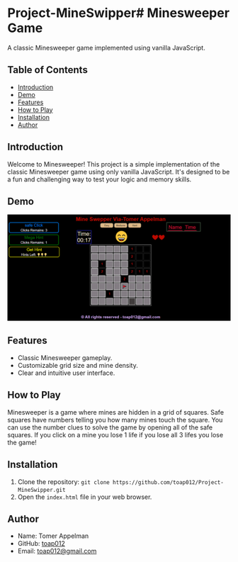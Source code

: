# Project-MineSwipper# Minesweeper Game

A classic Minesweeper game implemented using vanilla JavaScript.

## Table of Contents

- [Introduction](#introduction)
- [Demo](#demo)
- [Features](#features)
- [How to Play](#how-to-play)
- [Installation](#installation)
- [Author](#author)

## Introduction

Welcome to Minesweeper! This project is a simple implementation of the classic Minesweeper game using only vanilla JavaScript. It's designed to be a fun and challenging way to test your logic and memory skills.

## Demo

![Minesweeper Demo](img/demo.png)

## Features

- Classic Minesweeper gameplay.
- Customizable grid size and mine density.
- Clear and intuitive user interface.

## How to Play

Minesweeper is a game where mines are hidden in a grid of squares. Safe squares have numbers telling you how many mines touch the square. You can use the number clues to solve the game by opening all of the safe squares. If you click on a mine you lose 1 life if you lose all 3 lifes you lose the game!

## Installation

1. Clone the repository: `git clone https://github.com/toap012/Project-MineSwipper.git`
2. Open the `index.html` file in your web browser.
   
## Author

- Name: Tomer Appelman
- GitHub: [toap012](https://github.com/toap012)
- Email: toap012@gmail.com
